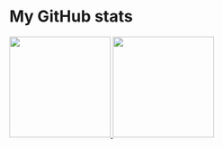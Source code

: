 # My GitHub stats

<div>
  <a href="https://github.com/eduardoaval">
  <img height="180em" src="https://github-readme-stats.vercel.app/api?username=eduardoaval&show_icons=true&theme=dracula&include_all_commits=true&count_private=true"/>
  <img height="180em" src="https://github-readme-stats.vercel.app/api/top-langs/?username=eduardoaval&layout=compact&langs_count=3&theme=dracula"/>
</div>
